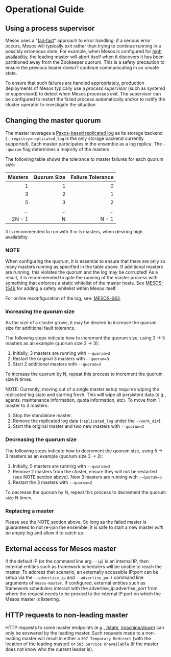 
# Operational Guide

## Using a process supervisor
Mesos uses a "[fail-fast](https://en.wikipedia.org/wiki/Fail-fast)" approach to error handling: if a serious error occurs, Mesos will typically exit rather than trying to continue running in a possibly erroneous state. For example, when Mesos is configured for [high availability](high-availability.html), the leading master will abort itself when it discovers it has been partitioned away from the Zookeeper quorum. This is a safety precaution to ensure the previous leader doesn't continue communicating in an unsafe state.

To ensure that such failures are handled appropriately, production deployments of Mesos typically use a _process supervisor_ (such as systemd or supervisord) to detect when Mesos processes exit. The supervisor can be configured to restart the failed process automatically and/or to notify the cluster operator to investigate the situation.

## Changing the master quorum
The master leverages a [Paxos-based replicated log](replicated-log-internals.html) as its storage backend (`--registry=replicated_log` is the only storage backend currently supported). Each master participates in the ensemble as a log replica. The `--quorum` flag determines a majority of the masters.

The following table shows the tolerance to master failures for each quorum size:

| Masters  | Quorum Size | Failure Tolerance |
| -------: | ----------: | ----------------: |
|        1 |           1 |                 0 |
|        3 |           2 |                 1 |
|        5 |           3 |                 2 |
|      ... |         ... |               ... |
|   2N - 1 |           N |             N - 1 |

It is recommended to run with 3 or 5 masters, when desiring high availability.

### NOTE
When configuring the quorum, it is essential to ensure that there are only so many masters running as specified in the table above. If additional masters are running, this violates the quorum and the log may be corrupted! As a result, it is recommended to gate the running of the master process with something that enforces a static whitelist of the master hosts. See [MESOS-1546](https://issues.apache.org/jira/browse/MESOS-1546) for adding a safety whitelist within Mesos itself.

For online reconfiguration of the log, see: [MESOS-683](https://issues.apache.org/jira/browse/MESOS-683).

### Increasing the quorum size
As the size of a cluster grows, it may be desired to increase the quorum size for additional fault tolerance.

The following steps indicate how to increment the quorum size, using 3 -> 5 masters as an example (quorum size 2 -> 3):

1. Initially, 3 masters are running with `--quorum=2`
2. Restart the original 3 masters with `--quorum=3`
3. Start 2 additional masters with `--quorum=3`

To increase the quorum by N, repeat this process to increment the quorum size N times.

NOTE: Currently, moving out of a single master setup requires wiping the replicated log
state and starting fresh. This will wipe all persistent data (e.g., agents, maintenance
information, quota information, etc). To move from 1 master to 3 masters:

1. Stop the standalone master.
2. Remove the replicated log data (`replicated_log` under the `--work_dir`).
3. Start the original master and two new masters with `--quorum=2`

### Decreasing the quorum size

The following steps indicate how to decrement the quorum size, using 5 -> 3 masters as an example (quorum size 3 -> 2):

1. Initially, 5 masters are running with `--quorum=3`
2. Remove 2 masters from the cluster, ensure they will not be restarted (see NOTE section above). Now 3 masters are running with `--quorum=3`
3. Restart the 3 masters with `--quorum=2`

To decrease the quorum by N, repeat this process to decrement the quorum size N times.

### Replacing a master
Please see the NOTE section above. So long as the failed master is guaranteed to not re-join the ensemble, it is safe to start a new master _with an empty log_ and allow it to catch up.

## External access for Mesos master
If the default IP (or the command line arg `--ip`) is an internal IP, then external entities such as framework schedulers will be unable to reach the master. To address that scenario, an externally accessible IP:port can be setup via the `--advertise_ip` and `--advertise_port` command line arguments of `mesos-master`. If configured, external entities such as framework schedulers interact with the advertise_ip:advertise_port from where the request needs to be proxied to the internal IP:port on which the Mesos master is listening.

## HTTP requests to non-leading master
HTTP requests to some master endpoints (e.g., [/state](endpoints/master/state.html), [/machine/down](endpoints/master/machine/down.md)) can only be answered by the leading master. Such requests made to a non-leading master will result in either a `307 Temporary Redirect` (with the location of the leading master) or `503 Service Unavailable` (if the master does not know who the current leader is).
